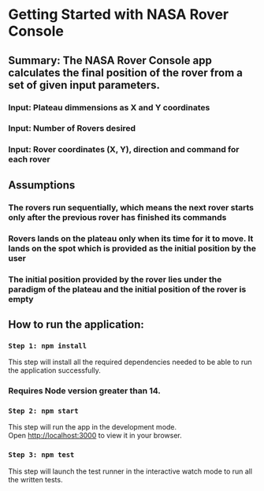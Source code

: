 # Getting Started with NASA Rover Console

## Summary: The NASA Rover Console app calculates the final position of the rover from a set of given input parameters.

### Input: Plateau dimmensions as X and Y coordinates

### Input: Number of Rovers desired

### Input: Rover coordinates (X, Y), direction and command for each rover

## Assumptions

### The rovers run sequentially, which means the next rover starts only after the previous rover has finished its commands

### Rovers lands on the plateau only when its time for it to move. It lands on the spot which is provided as the initial position by the user

### The initial position provided by the rover lies under the paradigm of the plateau and the initial position of the rover is empty

## How to run the application:

### `Step 1: npm install`

This step will install all the required dependencies needed to be able to run the application successfully.

### Requires Node version greater than 14.

### `Step 2: npm start`

This step will run the app in the development mode.\
Open [http://localhost:3000](http://localhost:3000) to view it in your browser.

### `Step 3: npm test`

This step will launch the test runner in the interactive watch mode to run all the written tests.
